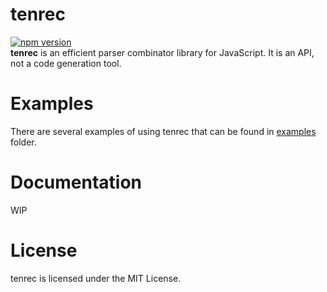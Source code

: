 # tenrec
[![npm version](https://badge.fury.io/js/tenrec.svg)](https://badge.fury.io/js/tenrec)<br>
**tenrec** is an efficient parser combinator library for JavaScript. It is an API, not a code generation tool.

# Examples
There are several examples of using tenrec that can be found in [examples](./examples) folder. 

# Documentation
WIP

# License
tenrec is licensed under the MIT License.